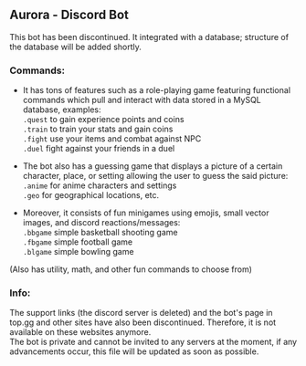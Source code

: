 ## Aurora - Discord Bot

This bot has been discontinued. It integrated with a database; structure of the database will be added shortly.

### Commands:

- It has tons of features such as a role-playing game featuring functional commands which pull and interact with data stored in a MySQL database, examples:  
  ```.quest``` to gain experience points and coins  
  ```.train``` to train your stats and gain coins  
  ```.fight``` use your items and combat against NPC  
  ```.duel``` fight against your friends in a duel  
  
- The bot also has a guessing game that displays a picture of a certain character, place, or setting allowing the user to guess the said picture:  
  ```.anime``` for anime characters and settings  
  ```.geo``` for geographical locations, etc.  
  
- Moreover, it consists of fun minigames using emojis, small vector images, and discord reactions/messages:  
  ```.bbgame``` simple basketball shooting game  
  ```.fbgame``` simple football game  
  ```.blgame``` simple bowling game
  
(Also has utility, math, and other fun commands to choose from)

### Info:
The support links (the discord server is deleted) and the bot's page in top.gg and other sites have also been discontinued. Therefore, it is not available on these websites anymore.  
The bot is private and cannot be invited to any servers at the moment, if any advancements occur, this file will be updated as soon as possible.
